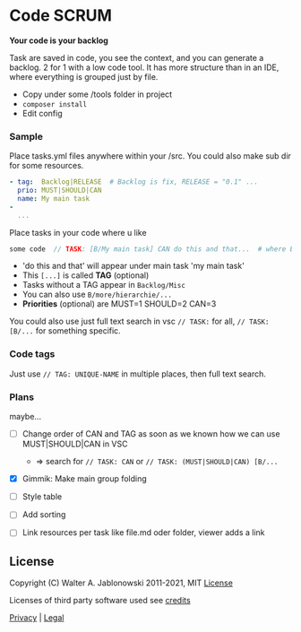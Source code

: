 # Code SCRUM

**Your code is your backlog**

Task are saved in code, you see the context, and you can generate a backlog. 2 for 1 with a low code tool. It has more structure than in an IDE, where everything is grouped just by file.

- Copy under some /tools folder in project
- `composer install`
- Edit config


### Sample

Place tasks.yml files anywhere within your /src. You could also make sub dir for some resources.

```yaml
- tag:  Backlog|RELEASE  # Backlog is fix, RELEASE = "0.1" ...
  prio: MUST|SHOULD|CAN
  name: My main task
- 
  ...
```

Place tasks in your code where u like

```php
some code  // TASK: [B/My main task] CAN do this and that...  # where B is Backlog
```

- 'do this and that' will appear under main task 'my main task'
- This `[...]` is called **TAG** (optional)
- Tasks without a TAG appear in `Backlog/Misc`
- You can also use `B/more/hierarchie/...`
- **Priorities** (optional) are MUST=1 SHOULD=2 CAN=3

You could also use just full text search in vsc `// TASK:` for all, `// TASK: [B/...` for something specific.


### Code tags

Just use `// TAG: UNIQUE-NAME` in multiple places, then full text search.


### Plans

maybe...

- [ ] Change order of CAN and TAG as soon as we known how we can use MUST|SHOULD|CAN in VSC
  - => search for `// TASK: CAN` or `// TASK: (MUST|SHOULD|CAN) [B/...`
- [x] Gimmik: Make main group folding
- [ ] Style table
- [ ] Add sorting
- [ ] Link resources per task like file.md oder folder, viewer adds a link


## License

Copyright (C) Walter A. Jablonowski 2011-2021, MIT [License](LICENSE)

Licenses of third party software used see [credits](credits.md)


[Privacy](https://walter-a-jablonowski.github.io/privacy.html) | [Legal](https://walter-a-jablonowski.github.io/imprint.html)
